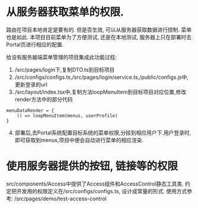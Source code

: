 # 从服务器获取菜单的权限.

路由在项目本地肯定是要有的. 但是否生效, 可以从服务器获取数据进行控制.
菜单也是如此. 本项目目前菜单为了方便测试, 还是在本地测试, 服务器上只在部署时去Portal页进行相应的配置.

给没有服务器端菜单管理的项目集成此功能过程:

1. /src/pages/login下,复制DTO.ts到目标项目
2. /src/configs/configs.ts,/src/pages/login/service.ts,/public/configs.js中,更新登录的url
3. /src/layout/index.tsx中,复制方法loopMenuItem到目标项目对应位置,修改render方法中的部分代码

``` JS
menuDataRender = {
    () => loopMenuItem(menus, userProfile)
}
```

4. 部署后,去Portal系统配置目标系统的菜单权限,分挂到相应用户下.用户登录时,即可获取到menus,项目中便会自动进行菜单的相应渲染.

# 使用服务器提供的按钮, 链接等的权限

src/components/Access中提供了Access组件和AccessControl静态工具类.
约定把开发用的权限定义在/src/configs/configs.ts, 设计成常量的形式.
使用方式参考:
/src/pages/demo/test-access-control
